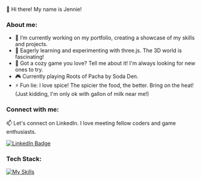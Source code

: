 👋 Hi there! My name is Jennie!

### About me:
- 🔭 I’m currently working on my portfolio, creating a showcase of my skills and projects.
- 🌱 Eagerly learning and experimenting with three.js. The 3D world is fascinating!
- 💬 Got a cozy game you love? Tell me about it! I'm always looking for new ones to try. 
- 🎮 Currently playing Roots of Pacha by Soda Den.
- ⚡ Fun lie: I love spice! The spicier the food, the better. Bring on the heat! (Just kidding, I'm only ok with gallon of milk near me!)

### Connect with me:
📫 Let's connect on LinkedIn. I love meeting fellow coders and game enthusiasts.
<div>
  <a href="https://www.linkedin.com/in/sonjennie/">
    <img src="https://img.shields.io/badge/LinkedIn-blue?style=for-the-badge&logo=linkedin&logoColor=white" alt="LinkedIn Badge"/>
  </a>
</div>

### Tech Stack:
[![My Skills](https://skillicons.dev/icons?i=js,html,css,react,redux,postgres,sequelize,express,nodejs,webpack,materialui,styledcomponents,tailwind,threejs,figma,git,github,postman,vscode&perline=10)](https://skillicons.dev)

<!--
**jnnsn/jnnsn** is a ✨ _special_ ✨ repository because its `README.md` (this file) appears on your GitHub profile.

Here are some ideas to get you started:

- 🔭 I’m currently working on ...
- 🌱 I’m currently learning ...
- 👯 I’m looking to collaborate on ...
- 🤔 I’m looking for help with ...
- 💬 Ask me about ...
- 📫 How to reach me: ...
- 😄 Pronouns: she/her
- ⚡ Fun fact: ...

Top Language
[![Top Langs](https://github-readme-stats.vercel.app/api/top-langs/?username=jnnsn&layout=compact&theme=vision-friendly-dark)](https://github.com/anuraghazra/github-readme-stats)

Profile View
<img src="https://komarev.com/ghpvc/?username=jnnsn&style=flat-square&color=blue" alt=""/>

<div>
  <img src="https://github.com/devicons/devicon/blob/master/icons/javascript/javascript-original.svg" title="JavaScript" alt="JavaScript" width="40" height="40"/>&nbsp;
  <img src="https://github.com/devicons/devicon/blob/master/icons/react/react-original-wordmark.svg" title="React" alt="React" width="40" height="40"/>&nbsp;
  <img src="https://github.com/devicons/devicon/blob/master/icons/redux/redux-original.svg" title="Redux" alt="Redux " width="40" height="40"/>&nbsp;
  <img src="https://github.com/devicons/devicon/blob/master/icons/materialui/materialui-original.svg" title="Material UI" alt="Material UI" width="40" height="40"/>&nbsp;
  <img src="https://github.com/devicons/devicon/blob/master/icons/css3/css3-plain-wordmark.svg"  title="CSS3" alt="CSS" width="40" height="40"/>&nbsp;
  <img src="https://github.com/devicons/devicon/blob/master/icons/html5/html5-original.svg" title="HTML5" alt="HTML" width="40" height="40"/>&nbsp;
  <img src="https://github.com/devicons/devicon/blob/master/icons/nodejs/nodejs-original-wordmark.svg" title="NodeJS" alt="NodeJS" width="40" height="40"/>&nbsp;
  <img src="https://github.com/devicons/devicon/blob/master/icons/git/git-original-wordmark.svg" title="Git" **alt="Git" width="40" height="40"/>
</div> 

-->

